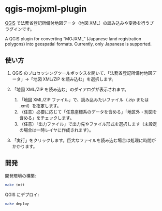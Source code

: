 # qgis-mojxml-plugin

[QGIS](https://qgis.org/) で法務省登記所備付地図データ（地図 XML）の読み込みや変換を行うプラグインです。

A QGIS plugin for converting “MOJXML” (Japanese land registration polygons) into geospatial formats. Currently, only Japanese is supported.

## 使い方

1. QGIS のプロセッシングツールボックスを開いて、「法務省登記所備付地図データ」→「地図 XML/ZIP を読み込む」を選択します。
2. 「地図 XML/ZIP を読み込む」のダイアログが表示されます。

   1. 「地図 XML/ZIP ファイル」で、読み込みたいファイル（.zip または .xml）を指定します。
   2. （任意）必要に応じて「任意座標系のデータを含める」「地区外・別図を含める」をチェックします。
   3. （任意）「出力ファイル」で出力先やファイル形式を選択します（未設定の場合は一時レイヤに作成されます）。

3. 「実行」をクリックします。巨大なファイルを読み込む場合は処理に時間がかかります。

## 開発

開発環境の構築:

```bash
make init
```

QGIS にデプロイ:

```bash
make deploy
```
